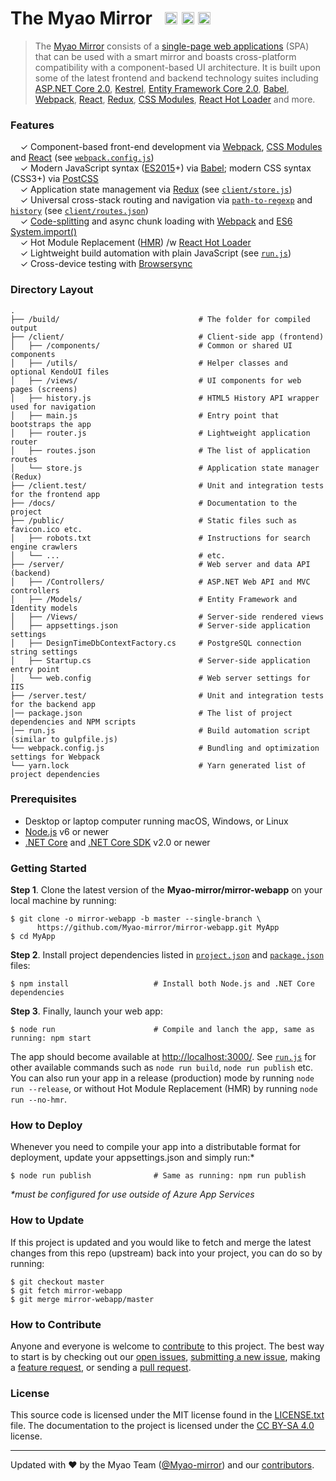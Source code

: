 # The Myao Mirror &nbsp; <a href="https://github.com/Myao-mirror/mirror-webapp/stargazers"><img src="https://img.shields.io/github/stars/Myao-mirror/mirror-webapp.svg?style=flat-square" alt="" height="20"></a> <a href="https://github.com/Myao-mirror/mirror-webapp/issues"><img src="https://img.shields.io/github/issues/Myao-mirror/mirror-webapp.svg?style=flat-square" alt="" height="20"></a> <a href="https://github.com/Myao-mirror/mirror-webapp/blob/master/LICENSE.txt"><img src="https://img.shields.io/github/license/Myao-mirror/mirror-webapp.svg?style=flat-square" alt="" height="20"></a>

> The [Myao Mirror](https://github.com/Myao-mirror/mirror-webapp) consists of a  [single-page web applications](https://en.wikipedia.org/wiki/Single-page_application)
> (SPA) that can be used with a smart mirror and boasts cross-platform compatibility with a component-based UI architecture. It is built upon some of the latest frontend and backend technology suites including [ASP.NET Core 2.0](https://dot.net/core), [Kestrel](https://github.com/aspnet/KestrelHttpServer),
> [Entity Framework Core 2.0](https://ef.readthedocs.io/en/latest/), [Babel](http://babeljs.io/), [Webpack](https://webpack.github.io/),
> [React](https://facebook.github.io/react), [Redux](http://redux.js.org/), [CSS Modules](https://github.com/css-modules/css-modules),
> [React Hot Loader](http://gaearon.github.io/react-hot-loader/) and more.

### Features
&nbsp; &nbsp; ✓ Component-based front-end development via [Webpack](https://webpack.github.io/), [CSS Modules](https://github.com/css-modules/css-modules) and [React](https://facebook.github.io/react) (see [`webpack.config.js`](webpack.config.js))<br>
&nbsp; &nbsp; ✓ Modern JavaScript syntax ([ES2015](http://babeljs.io/docs/learn-es2015/)+) via [Babel](http://babeljs.io/); modern CSS syntax (CSS3+) via [PostCSS](https://github.com/postcss/postcss)<br>
&nbsp; &nbsp; ✓ Application state management via [Redux](http://redux.js.org/) (see [`client/store.js`](client/store.js))<br>
&nbsp; &nbsp; ✓ Universal cross-stack routing and navigation via [`path-to-regexp`](https://github.com/pillarjs/path-to-regexp) and [`history`](https://github.com/ReactJSTraining/history) (see [`client/routes.json`](client/routes.json))<br>
&nbsp; &nbsp; ✓ [Code-splitting](https://github.com/webpack/docs/wiki/code-splitting) and async chunk loading with [Webpack](https://webpack.github.io/) and [ES6 System.import()](http://www.2ality.com/2014/09/es6-modules-final.html)<br>
&nbsp; &nbsp; ✓ Hot Module Replacement ([HMR](https://webpack.github.io/docs/hot-module-replacement.html)) /w [React Hot Loader](http://gaearon.github.io/react-hot-loader/)<br>
&nbsp; &nbsp; ✓ Lightweight build automation with plain JavaScript (see [`run.js`](run.js))<br>
&nbsp; &nbsp; ✓ Cross-device testing with [Browsersync](https://browsersync.io/)<br>

### Directory Layout

```shell
.
├── /build/                               # The folder for compiled output
├── /client/                              # Client-side app (frontend)
│   ├── /components/                      # Common or shared UI components
│   ├── /utils/                           # Helper classes and optional KendoUI files
│   ├── /views/                           # UI components for web pages (screens)
│   ├── history.js                        # HTML5 History API wrapper used for navigation
│   ├── main.js                           # Entry point that bootstraps the app
│   ├── router.js                         # Lightweight application router
│   ├── routes.json                       # The list of application routes
│   └── store.js                          # Application state manager (Redux)
├── /client.test/                         # Unit and integration tests for the frontend app
├── /docs/                                # Documentation to the project
├── /public/                              # Static files such as favicon.ico etc.
│   ├── robots.txt                        # Instructions for search engine crawlers
│   └── ...                               # etc.
├── /server/                              # Web server and data API (backend)
│   ├── /Controllers/                     # ASP.NET Web API and MVC controllers
│   ├── /Models/                          # Entity Framework and Identity models
│   ├── /Views/                           # Server-side rendered views
│   ├── appsettings.json                  # Server-side application settings
│   ├── DesignTimeDbContextFactory.cs     # PostgreSQL connection string settings
│   ├── Startup.cs                        # Server-side application entry point
│   └── web.config                        # Web server settings for IIS
├── /server.test/                         # Unit and integration tests for the backend app
│── package.json                          # The list of project dependencies and NPM scripts
│── run.js                                # Build automation script (similar to gulpfile.js)
└── webpack.config.js                     # Bundling and optimization settings for Webpack
└── yarn.lock                             # Yarn generated list of project dependencies
```


### Prerequisites

* Desktop or laptop computer running macOS, Windows, or Linux
* [Node.js](https://nodejs.org) v6 or newer
* [.NET Core](https://www.microsoft.com/net/core) and [.NET Core SDK](https://www.microsoft.com/net/core) v2.0 or newer


### Getting Started

**Step 1**. Clone the latest version of the **Myao-mirror/mirror-webapp** on your local machine by running:

```shell
$ git clone -o mirror-webapp -b master --single-branch \
      https://github.com/Myao-mirror/mirror-webapp.git MyApp
$ cd MyApp
```

**Step 2**. Install project dependencies listed in [`project.json`](server/project.json) and
[`package.json`](package.json) files: 

```shell
$ npm install                   # Install both Node.js and .NET Core dependencies
```

**Step 3**. Finally, launch your web app:

```shell
$ node run                      # Compile and lanch the app, same as running: npm start
```

The app should become available at [http://localhost:3000/](http://localhost:3000/).
See [`run.js`](run.js) for other available commands such as `node run build`, `node run publish` etc.
You can also run your app in a release (production) mode by running `node run --release`, or without
Hot Module Replacement (HMR) by running `node run --no-hmr`.

### How to Deploy

Whenever you need to compile your
app into a distributable format for deployment, update your appsettings.json and simply run:* 

```shell
$ node run publish              # Same as running: npm run publish
```
_*must be configured for use outside of Azure App Services_

### How to Update

If this project is updated and you would like to fetch and merge the latest changes from this repo (upstream) back into your project, you can do so by running:

```shell
$ git checkout master
$ git fetch mirror-webapp
$ git merge mirror-webapp/master 
```

### How to Contribute
Anyone and everyone is welcome to [contribute](CONTRIBUTING.md) to this project. The best way to
start is by checking out our [open issues](https://github.com/Myao-mirror/mirror-webapp/issues),
[submitting a new issue](https://github.com/Myao-mirror/mirror-webapp/issues/new?labels=bug), making a [feature request](https://github.com/Myao-mirror/mirror-webapp/issues/new?labels=enhancement), or sending a [pull
request](CONTRIBUTING.md#pull-requests).

### License
This source code is licensed under the MIT license found in the [LICENSE.txt](https://github.com/Myao-mirror/mirror-webapp/blob/master/LICENSE.txt)
file. The documentation to the project is licensed under the [CC BY-SA 4.0](http://creativecommons.org/licenses/by-sa/4.0/)
license.

---
Updated with ♥ by the Myao Team ([@Myao-mirror](https://github.com/Myao-mirror)) and our [contributors](https://github.com/Myao-mirror/mirror-webapp/graphs/contributors).